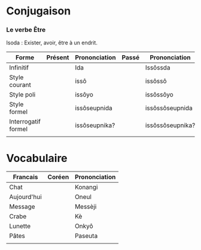 # Conjugaison
### Le verbe Être

Isoda : 
Exister, avoir, être à un endrit.

| Forme               | Présent | Prononciation | Passé | Prononciation    |
| ---                 | ---     | ---           | ---   | ---              |
| Infinitif           |         | Ida           |       | Issôssda         |
| Style courant       |         | issô          |       | issôssô          |
| Style poli          |         | issôyo        |       | issôssôyo        |
| Style formel        |         | issôseupnida  |       | issôssôseupnida  |
| Interrogatif formel |         | issôseupnika? |       | issôssôseupnika? |
|                     |         |               |       |                  |

# Vocabulaire

| Francais    | Coréen | Prononciation |
| ---         | ---    | ---           |
| Chat        |        | Konangi       |
| Aujourd'hui |        | Oneul         |
| Message     |        | Messèji       |
| Crabe       |        | Kè            |
| Lunette     |        | Onkyô         |
| Pâtes       |        | Paseuta       |
|             |        |               |

